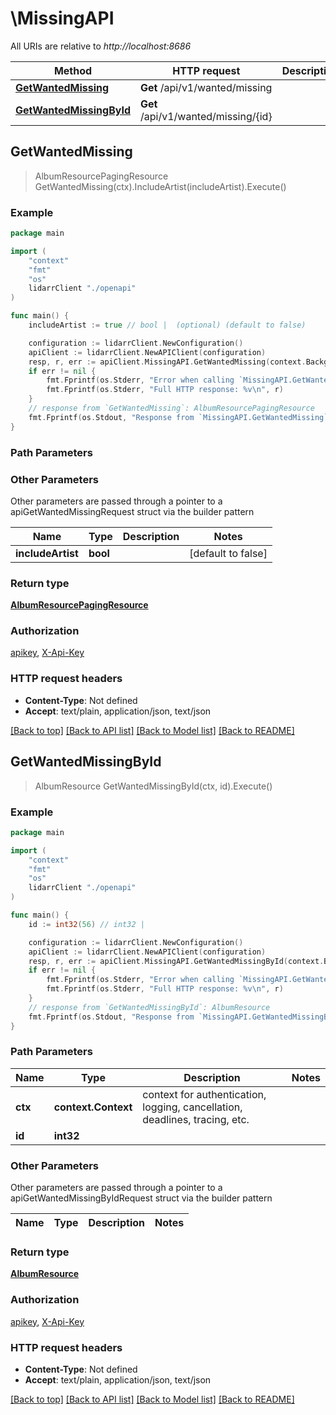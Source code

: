# \MissingAPI

All URIs are relative to *http://localhost:8686*

Method | HTTP request | Description
------------- | ------------- | -------------
[**GetWantedMissing**](MissingAPI.md#GetWantedMissing) | **Get** /api/v1/wanted/missing | 
[**GetWantedMissingById**](MissingAPI.md#GetWantedMissingById) | **Get** /api/v1/wanted/missing/{id} | 



## GetWantedMissing

> AlbumResourcePagingResource GetWantedMissing(ctx).IncludeArtist(includeArtist).Execute()



### Example

```go
package main

import (
    "context"
    "fmt"
    "os"
    lidarrClient "./openapi"
)

func main() {
    includeArtist := true // bool |  (optional) (default to false)

    configuration := lidarrClient.NewConfiguration()
    apiClient := lidarrClient.NewAPIClient(configuration)
    resp, r, err := apiClient.MissingAPI.GetWantedMissing(context.Background()).IncludeArtist(includeArtist).Execute()
    if err != nil {
        fmt.Fprintf(os.Stderr, "Error when calling `MissingAPI.GetWantedMissing``: %v\n", err)
        fmt.Fprintf(os.Stderr, "Full HTTP response: %v\n", r)
    }
    // response from `GetWantedMissing`: AlbumResourcePagingResource
    fmt.Fprintf(os.Stdout, "Response from `MissingAPI.GetWantedMissing`: %v\n", resp)
}
```

### Path Parameters



### Other Parameters

Other parameters are passed through a pointer to a apiGetWantedMissingRequest struct via the builder pattern


Name | Type | Description  | Notes
------------- | ------------- | ------------- | -------------
 **includeArtist** | **bool** |  | [default to false]

### Return type

[**AlbumResourcePagingResource**](AlbumResourcePagingResource.md)

### Authorization

[apikey](../README.md#apikey), [X-Api-Key](../README.md#X-Api-Key)

### HTTP request headers

- **Content-Type**: Not defined
- **Accept**: text/plain, application/json, text/json

[[Back to top]](#) [[Back to API list]](../README.md#documentation-for-api-endpoints)
[[Back to Model list]](../README.md#documentation-for-models)
[[Back to README]](../README.md)


## GetWantedMissingById

> AlbumResource GetWantedMissingById(ctx, id).Execute()



### Example

```go
package main

import (
    "context"
    "fmt"
    "os"
    lidarrClient "./openapi"
)

func main() {
    id := int32(56) // int32 | 

    configuration := lidarrClient.NewConfiguration()
    apiClient := lidarrClient.NewAPIClient(configuration)
    resp, r, err := apiClient.MissingAPI.GetWantedMissingById(context.Background(), id).Execute()
    if err != nil {
        fmt.Fprintf(os.Stderr, "Error when calling `MissingAPI.GetWantedMissingById``: %v\n", err)
        fmt.Fprintf(os.Stderr, "Full HTTP response: %v\n", r)
    }
    // response from `GetWantedMissingById`: AlbumResource
    fmt.Fprintf(os.Stdout, "Response from `MissingAPI.GetWantedMissingById`: %v\n", resp)
}
```

### Path Parameters


Name | Type | Description  | Notes
------------- | ------------- | ------------- | -------------
**ctx** | **context.Context** | context for authentication, logging, cancellation, deadlines, tracing, etc.
**id** | **int32** |  | 

### Other Parameters

Other parameters are passed through a pointer to a apiGetWantedMissingByIdRequest struct via the builder pattern


Name | Type | Description  | Notes
------------- | ------------- | ------------- | -------------


### Return type

[**AlbumResource**](AlbumResource.md)

### Authorization

[apikey](../README.md#apikey), [X-Api-Key](../README.md#X-Api-Key)

### HTTP request headers

- **Content-Type**: Not defined
- **Accept**: text/plain, application/json, text/json

[[Back to top]](#) [[Back to API list]](../README.md#documentation-for-api-endpoints)
[[Back to Model list]](../README.md#documentation-for-models)
[[Back to README]](../README.md)

